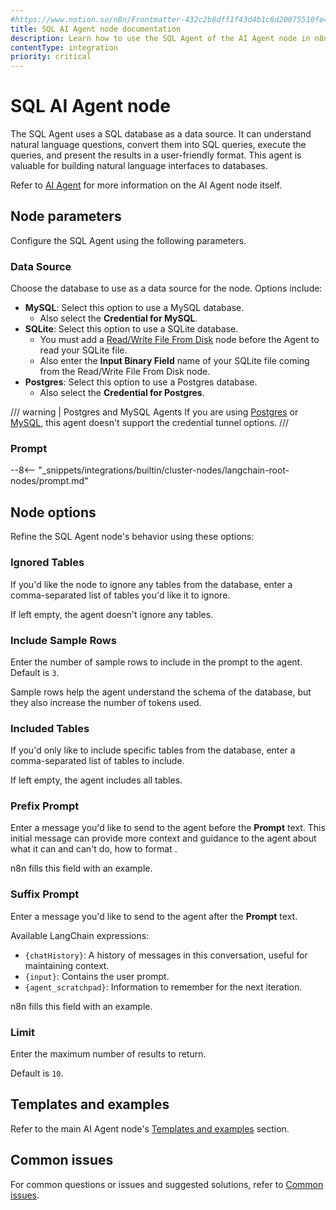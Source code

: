 ```yaml
---
#https://www.notion.so/n8n/Frontmatter-432c2b8dff1f43d4b1c8d20075510fe4
title: SQL AI Agent node documentation
description: Learn how to use the SQL Agent of the AI Agent node in n8n. Follow technical documentation to integrate the SQL Agent into your workflows.
contentType: integration
priority: critical
---
```


# SQL AI Agent node

The SQL Agent uses a SQL database as a data source. It can understand natural language questions, convert them into SQL queries, execute the queries, and present the results in a user-friendly format. This agent is valuable for building natural language interfaces to databases.

Refer to [AI Agent](/integrations/builtin/cluster-nodes/root-nodes/n8n-nodes-langchain.agent/index/) for more information on the AI Agent node itself.

## Node parameters

Configure the SQL Agent using the following parameters.

### Data Source

Choose the database to use as a data source for the node. Options include:

* **MySQL**: Select this option to use a MySQL database.
    * Also select the **Credential for MySQL**.
* **SQLite**: Select this option to use a SQLite database.
    * You must add a [Read/Write File From Disk](/integrations/builtin/core-nodes/n8n-nodes-base.filesreadwrite/) node before the Agent to read your SQLite file.
    * Also enter the **Input Binary Field** name of your SQLite file coming from the Read/Write File From Disk node.
* **Postgres**: Select this option to use a Postgres database.
    * Also select the **Credential for Postgres**.

/// warning | Postgres and MySQL Agents
If you are using [Postgres](/integrations/builtin/credentials/postgres/) or [MySQL](/integrations/builtin/credentials/mysql/), this agent doesn't support the credential tunnel options.
///

### Prompt

--8<-- "_snippets/integrations/builtin/cluster-nodes/langchain-root-nodes/prompt.md"

## Node options

Refine the SQL Agent node's behavior using these options:

### Ignored Tables

If you'd like the node to ignore any tables from the database, enter a comma-separated list of tables you'd like it to ignore.

If left empty, the agent doesn't ignore any tables.

### Include Sample Rows

Enter the number of sample rows to include in the prompt to the agent. Default is `3`.

Sample rows help the agent understand the schema of the database, but they also increase the number of tokens used.

### Included Tables

If you'd only like to include specific tables from the database, enter a comma-separated list of tables to include.

If left empty, the agent includes all tables.

### Prefix Prompt

Enter a message you'd like to send to the agent before the **Prompt** text. This initial message can provide more context and guidance to the agent about what it can and can't do, how to format .

n8n fills this field with an example.

### Suffix Prompt

Enter a message you'd like to send to the agent after the **Prompt** text.

Available LangChain expressions:

* `{chatHistory}`: A history of messages in this conversation, useful for maintaining context.
* `{input}`: Contains the user prompt.
* `{agent_scratchpad}`: Information to remember for the next iteration.

n8n fills this field with an example.

### Limit

Enter the maximum number of results to return.

Default is `10`.

## Templates and examples

Refer to the main AI Agent node's [Templates and examples](/integrations/builtin/cluster-nodes/root-nodes/n8n-nodes-langchain.agent/index/#templates-and-examples) section.

## Common issues

For common questions or issues and suggested solutions, refer to [Common issues](/integrations/builtin/cluster-nodes/root-nodes/n8n-nodes-langchain.agent/common-issues/).
